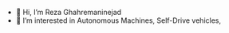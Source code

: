 - 👋 Hi, I’m Reza Ghahremaninejad
- 👀 I’m interested in Autonomous Machines, Self-Drive vehicles, 

<!---
rezaGhahremaninejad/rezaGhahremaninejad is a ✨ special ✨ repository because its `README.md` (this file) appears on your GitHub profile.
You can click the Preview link to take a look at your changes.
--->
